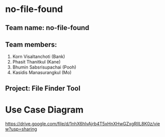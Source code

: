 # no-file-found

## Team name: no-file-found

## Team members:
1. Korn Visaltanchoti (Bank)
2. Phasit Thanitkul (Kane)
3. Bhumin Sabsrisupachai (Pooh)
4. Kasidis Manasurangkul (Mo)

## Project: File Finder Tool

# Use Case Diagram
https://drive.google.com/file/d/1nhX6hlvAjrb4T5xHnXHwGZxgRlIL8K0z/view?usp=sharing

